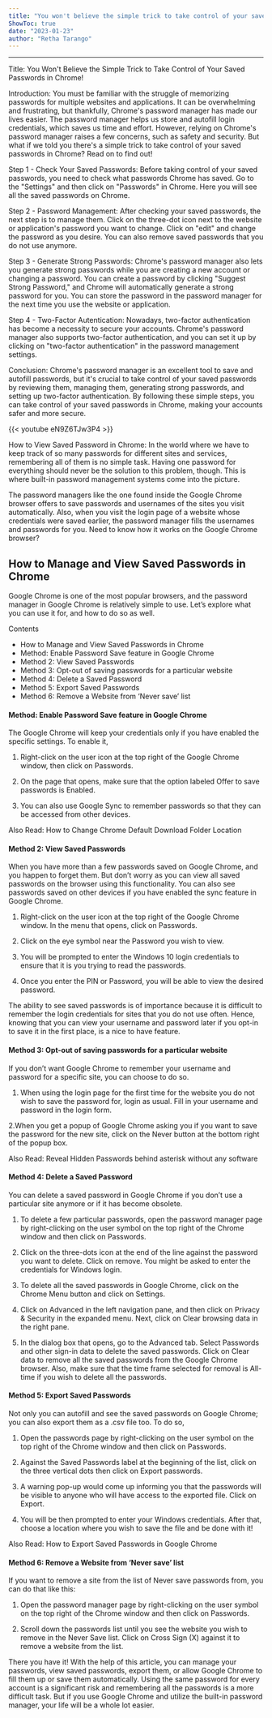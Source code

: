 ```yaml
---
title: "You won't believe the simple trick to take control of your saved passwords in Chrome!"
ShowToc: true 
date: "2023-01-23"
author: "Retha Tarango"
---
```

*****
Title: You Won't Believe the Simple Trick to Take Control of Your Saved Passwords in Chrome!

Introduction:
You must be familiar with the struggle of memorizing passwords for multiple websites and applications. It can be overwhelming and frustrating, but thankfully, Chrome's password manager has made our lives easier. The password manager helps us store and autofill login credentials, which saves us time and effort. However, relying on Chrome's password manager raises a few concerns, such as safety and security. But what if we told you there's a simple trick to take control of your saved passwords in Chrome? Read on to find out!

Step 1 - Check Your Saved Passwords:
Before taking control of your saved passwords, you need to check what passwords Chrome has saved. Go to the "Settings" and then click on "Passwords" in Chrome. Here you will see all the saved passwords on Chrome.

Step 2 - Password Management:
After checking your saved passwords, the next step is to manage them. Click on the three-dot icon next to the website or application's password you want to change. Click on "edit" and change the password as you desire. You can also remove saved passwords that you do not use anymore.

Step 3 - Generate Strong Passwords:
Chrome's password manager also lets you generate strong passwords while you are creating a new account or changing a password. You can create a password by clicking "Suggest Strong Password," and Chrome will automatically generate a strong password for you. You can store the password in the password manager for the next time you use the website or application.

Step 4 - Two-Factor Autentication:
Nowadays, two-factor authentication has become a necessity to secure your accounts. Chrome's password manager also supports two-factor authentication, and you can set it up by clicking on "two-factor authentication" in the password management settings.

Conclusion:
Chrome's password manager is an excellent tool to save and autofill passwords, but it's crucial to take control of your saved passwords by reviewing them, managing them, generating strong passwords, and setting up two-factor authentication. By following these simple steps, you can take control of your saved passwords in Chrome, making your accounts safer and more secure.

{{< youtube eN9Z6TJw3P4 >}} 



How to View Saved Password in Chrome: In the world where we have to keep track of so many passwords for different sites and services, remembering all of them is no simple task. Having one password for everything should never be the solution to this problem, though. This is where built-in password management systems come into the picture.
 

 
The password managers like the one found inside the Google Chrome browser offers to save passwords and usernames of the sites you visit automatically. Also, when you visit the login page of a website whose credentials were saved earlier, the password manager fills the usernames and passwords for you. Need to know how it works on the Google Chrome browser?
 
## How to Manage and View Saved Passwords in Chrome
 
Google Chrome is one of the most popular browsers, and the password manager in Google Chrome is relatively simple to use. Let’s explore what you can use it for, and how to do so as well.
 
Contents
 
- How to Manage and View Saved Passwords in Chrome
 - Method: Enable Password Save feature in Google Chrome
 - Method 2: View Saved Passwords
 - Method 3: Opt-out of saving passwords for a particular website
 - Method 4: Delete a Saved Password
 - Method 5: Export Saved Passwords
 - Method 6: Remove a Website from ‘Never save’ list

 
#### Method: Enable Password Save feature in Google Chrome
 
The Google Chrome will keep your credentials only if you have enabled the specific settings. To enable it,
 
1. Right-click on the user icon at the top right of the Google Chrome window, then click on Passwords.
 
2. On the page that opens, make sure that the option labeled Offer to save passwords is Enabled.
 
3. You can also use Google Sync to remember passwords so that they can be accessed from other devices.
 
Also Read: How to Change Chrome Default Download Folder Location
 
#### Method 2: View Saved Passwords
 
When you have more than a few passwords saved on Google Chrome, and you happen to forget them. But don’t worry as you can view all saved passwords on the browser using this functionality. You can also see passwords saved on other devices if you have enabled the sync feature in Google Chrome.
 
1. Right-click on the user icon at the top right of the Google Chrome window. In the menu that opens, click on Passwords.
 
2. Click on the eye symbol near the Password you wish to view.
 
3. You will be prompted to enter the Windows 10 login credentials to ensure that it is you trying to read the passwords.
 
4. Once you enter the PIN or Password, you will be able to view the desired password.
 
The ability to see saved passwords is of importance because it is difficult to remember the login credentials for sites that you do not use often. Hence, knowing that you can view your username and password later if you opt-in to save it in the first place, is a nice to have feature.
 
#### Method 3: Opt-out of saving passwords for a particular website
 
If you don’t want Google Chrome to remember your username and password for a specific site, you can choose to do so.
 
1. When using the login page for the first time for the website you do not wish to save the password for, login as usual. Fill in your username and password in the login form.
 
2.When you get a popup of Google Chrome asking you if you want to save the password for the new site, click on the Never button at the bottom right of the popup box.
 
Also Read: Reveal Hidden Passwords behind asterisk without any software
 
#### Method 4: Delete a Saved Password
 
You can delete a saved password in Google Chrome if you don’t use a particular site anymore or if it has become obsolete.
 
1. To delete a few particular passwords, open the password manager page by right-clicking on the user symbol on the top right of the Chrome window and then click on Passwords.
 
2. Click on the three-dots icon at the end of the line against the password you want to delete. Click on remove. You might be asked to enter the credentials for Windows login.
 
3. To delete all the saved passwords in Google Chrome, click on the Chrome Menu button and click on Settings.
 
4. Click on Advanced in the left navigation pane, and then click on Privacy & Security in the expanded menu. Next, click on Clear browsing data in the right pane.
 
5. In the dialog box that opens, go to the Advanced tab. Select Passwords and other sign-in data to delete the saved passwords. Click on Clear data to remove all the saved passwords from the Google Chrome browser. Also, make sure that the time frame selected for removal is All-time if you wish to delete all the passwords.
 
#### Method 5: Export Saved Passwords
 
Not only you can autofill and see the saved passwords on Google Chrome; you can also export them as a .csv file too. To do so,
 
1. Open the passwords page by right-clicking on the user symbol on the top right of the Chrome window and then click on Passwords.
 
2. Against the Saved Passwords label at the beginning of the list, click on the three vertical dots then click on Export passwords.
 
3. A warning pop-up would come up informing you that the passwords will be visible to anyone who will have access to the exported file. Click on Export.
 
4. You will be then prompted to enter your Windows credentials. After that, choose a location where you wish to save the file and be done with it!
 
Also Read: How to Export Saved Passwords in Google Chrome
 
#### Method 6: Remove a Website from ‘Never save’ list
 
If you want to remove a site from the list of Never save passwords from, you can do that like this:
 
1. Open the password manager page by right-clicking on the user symbol on the top right of the Chrome window and then click on Passwords.
 
2. Scroll down the passwords list until you see the website you wish to remove in the Never Save list. Click on Cross Sign (X) against it to remove a website from the list.
 
There you have it! With the help of this article, you can manage your passwords, view saved passwords, export them, or allow Google Chrome to fill them up or save them automatically. Using the same password for every account is a significant risk and remembering all the passwords is a more difficult task. But if you use Google Chrome and utilize the built-in password manager, your life will be a whole lot easier.




